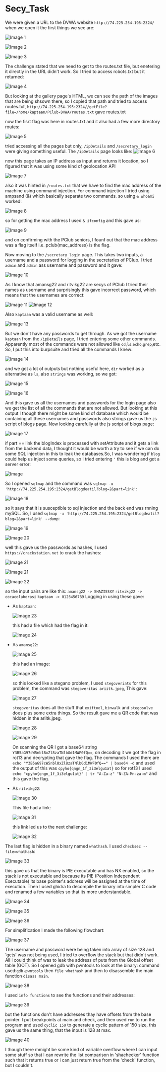 # Secy_Task

We were given a URL to the DVWA website `http://74.225.254.195:2324/` when we open it the first things we see are:

![Image 1](https://github.com/DarkLord0708/Secy_Task/blob/main/writeup_resources/IMG-20240519-WA0006.jpg)

![Image 2](https://github.com/DarkLord0708/Secy_Task/blob/main/writeup_resources/IMG-20240519-WA0007.jpg)

![Image 3](https://github.com/DarkLord0708/Secy_Task/blob/main/writeup_resources/IMG-20240519-WA0012.jpg)


The challenge stated that we need to get to the routes.txt file, but enetering it directly in the URL didn't work. So I tried to access robots.txt but it returned:

![Image 4](https://github.com/DarkLord0708/Secy_Task/blob/main/writeup_resources/IMG-20240519-WA0011.jpg)


But looking at the gallery page's HTML, we can see the path of the images that are being shsown there, so I copied that path and tried to access routes.txt,
`http://74.225.254.195:2324//getFile?file=/home/kaptaan/PClub-DVWA/routes.txt` gave  routes.txt

now the fisrt flag was here in routes.txt and it also had a few more directory routes:

![Image 5](https://github.com/DarkLord0708/Secy_Task/blob/main/writeup_resources/IMG-20240519-WA0013.jpg)


tried accessing all the pages but only, `/ipDetails` and `/secretary_login` were giving something useful.
The `/ipDetails` page looks like:
![Image 6](https://github.com/DarkLord0708/Secy_Task/blob/main/writeup_resources/IMG-20240519-WA0014.jpg)

now this page takes an IP address as input and returns it location, so I figured that it was using some kind of geolocation API

![Image 7](https://github.com/DarkLord0708/Secy_Task/blob/main/writeup_resources/IMG-20240519-WA0015.jpg)

also it was hinted in `/routes.txt` that we have to find the mac address of the machine using command injection. For command injection I tried using ampsand (&) which basically separate two commands.
so using `& whoami` worked:

![Image 8](https://github.com/DarkLord0708/Secy_Task/blob/main/writeup_resources/IMG-20240519-WA0016.jpg)

so for getting the mac address I used `& ifconfig` and this gave us:

![Image 9](https://github.com/DarkLord0708/Secy_Task/blob/main/writeup_resources/IMG-20240519-WA0017.jpg)

and on confirming with the PClub seniors, I founf out that the mac address was a flag itself i.e. pclub{mac_address} is the flag.

Now moving to the `/secretary_login` page. This takes two inputs, a username and a password for logging in the secretaries of PClub.
I tried `admin` and `admin` ass username and password and it gave:

![Image 10](https://github.com/DarkLord0708/Secy_Task/blob/main/writeup_resources/IMG-20240519-WA0019.jpg)

As I know that amansg22 and ritvikg22 are secys of PClub I tried their names as username and surprisingly this gave incorrect password, which means that the usernames are correct:

![Image 11](https://github.com/DarkLord0708/Secy_Task/blob/main/writeup_resources/IMG-20240519-WA0020.jpg)
![Image 12](https://github.com/DarkLord0708/Secy_Task/blob/main/writeup_resources/IMG-20240519-WA0022.jpg)


Also `kaptaan` was a valid username as well:

![Image 13](https://github.com/DarkLord0708/Secy_Task/blob/main/writeup_resources/IMG-20240519-WA0021.jpg)

But we don't have any passwords to get through. As we got the username `kaptaan` from the `/ipDetails` page, I tried entering some other commands.
Apparently most of the commands were not allowed like `cd`,`ls`.`echo`,`grep`,etc. So, I put this into burpsuite and tried all the commands I knew:

![Image 14](https://github.com/DarkLord0708/Secy_Task/blob/main/writeup_resources/IMG-20240519-WA0018.jpg)

and we got a lot of outputs but nothing useful here, `dir` worked as a alternative as `ls`, also `strings` was working, so we got:

![Image 15](https://github.com/DarkLord0708/Secy_Task/blob/main/writeup_resources/WhatsApp%20Image%202024-05-23%20at%2007.52.46_71cecf09.jpg)

![Image 16](https://github.com/DarkLord0708/Secy_Task/blob/main/writeup_resources/WhatsApp%20Image%202024-05-23%20at%2007.52.46_d63253a4.jpg)

And this gave us all the usernames and passwords for the login page also we get the list of all the commands that are not allowed. But looking at this output I though there might be some kind of database which would be containing all these usernames and passwords also strings gave us the .js script of blogs page. Now looking carefully at the js script of blogs page:

![Image 17](https://github.com/DarkLord0708/Secy_Task/blob/main/writeup_resources/IMG-20240519-WA0012.jpg)

if part == link the blogIndex is processed with setAttribute and it gets a link from the backend data, I thought it would be worth a try to see if we can do some SQL injection in this to leak the databases.So, I was wondering if `blog` could help us inject some queries, so I tried entering `'` this is blog and got a server error:

![Image](https://github.com/DarkLord0708/Secy_Task/blob/main/writeup_resources/IMG-20240519-WA0041.jpg)

So I opened `sqlmap` and the command was `sqlmap -u 'http://74.225.254.195:2324/getBlogdeatil?blog=2&part=link'`:

![Image 18](https://github.com/DarkLord0708/Secy_Task/blob/main/writeup_resources/IMG-20240519-WA0023.jpg)

so it says that it is susceptible to sql injection and the back end was rnning mySQL. So, I used `sqlmap -u 'http://74.225.254.195:2324/getBlogdeatil?blog=2&part=link' --dump`:

![Image 19](https://github.com/DarkLord0708/Secy_Task/blob/main/writeup_resources/IMG-20240519-WA0024.jpg)

![Image 20](https://github.com/DarkLord0708/Secy_Task/blob/main/writeup_resources/IMG-20240519-WA0025.jpg)

well this gave us the passwords as hashes, I used `https://crackstation.net` to crack the hashes:

![Image 21](https://github.com/DarkLord0708/Secy_Task/blob/main/writeup_resources/IMG-20240519-WA0026.jpg)

![Image 21](https://github.com/DarkLord0708/Secy_Task/blob/main/writeup_resources/IMG-20240519-WA0027.jpg)

![Image 22](https://github.com/DarkLord0708/Secy_Task/blob/main/writeup_resources/IMG-20240519-WA0030.jpg)

so the input pairs are like this:
`amansg22 -> SHAZISSXY`
`ritvikg22 -> cocacolaborasi`
`kaptaan -> 0123456789`
Logging in using these gave:
* As `kaptaan`:
 
  ![Image 23](https://github.com/DarkLord0708/Secy_Task/blob/main/writeup_resources/IMG-20240519-WA0029.jpg)
  
  this had a file which had the flag in it:
  
  ![Image 24](https://github.com/DarkLord0708/Secy_Task/blob/main/writeup_resources/IMG-20240519-WA0033.jpg)

* As `amansg22`:
  
  ![Image 25](https://github.com/DarkLord0708/Secy_Task/blob/main/writeup_resources/IMG-20240519-WA0028.jpg)
  
  this had an image:
  
  ![Image 26](https://github.com/DarkLord0708/Secy_Task/blob/main/writeup_resources/IMG-20240519-WA0032.jpg)
  
  so this looked like a stegano problem, I used `stegoveriats` for this problem, the command was `stegoveritas ariitk.jpeg`, This gave:
  
  ![Image 27](https://github.com/DarkLord0708/Secy_Task/blob/main/writeup_resources/IMG-20240519-WA0035.jpg)
  
  `stegoveritas` does all the stuff that `exiftool`, `binwalk` and `stegosolve` does plus some extra things. So the result gave me a QR code that was hidden in the ariitk.jpeg.
  
  ![Image 28](https://github.com/DarkLord0708/Secy_Task/blob/main/writeup_resources/IMG-20240519-WA0036.jpg)
  
  ![Image 29](https://github.com/DarkLord0708/Secy_Task/blob/main/writeup_resources/IMG-20240519-WA0037.jpg)
  
  On scanning the QR I got a base64 string `Y3B5aG97cW5nbl8xZl8zaTNlbGd1MWF0fQ==`, on decoding it we got the flag in rot13 and decrypting that gave the flag.
  The commands I used there are `echo "Y3B5aG97cW5nbl8xZl8zaTNlbGd1MWF0fQ==" | base64 -d` and used the output of this was `cpyho{qngn_1f_3i3elgu1at}` so for rot13 I used
  `echo "cpyho{qngn_1f_3i3elgu1at}" | tr "A-Za-z" "N-ZA-Mn-za-m"` and this gave the flag.

* As `ritvikg22`:
  
  ![Image 30](https://github.com/DarkLord0708/Secy_Task/blob/main/writeup_resources/IMG-20240519-WA0031.jpg)
  
  This file had a link:
  
  ![Image 31](https://github.com/DarkLord0708/Secy_Task/blob/main/writeup_resources/IMG-20240519-WA0034.jpg)
  
  this link led us to the next challenge:
  
  ![Image 32](https://github.com/DarkLord0708/Secy_Task/blob/main/writeup_resources/IMG-20240519-WA0040.jpg)

The last flag is hidden in a binary named `whathash`.
I used `checksec --file=whathash`:

![Image 33](https://github.com/DarkLord0708/Secy_Task/blob/main/writeup_resources/WhatsApp%20Image%202024-05-23%20at%2017.56.45_6191f445.jpg)

this gave us that the binary is PIE executable and has NX enabled, so the stack is not executable and because its PIE (Position Independent Executable) its base pointer's address will be assigned at the time of execution.
Then I used ghidra to decompile the binary into simpler C code and renamed a few variables so that its more understandable.

![Image 34](https://github.com/DarkLord0708/Secy_Task/blob/main/writeup_resources/WhatsApp%20Image%202024-05-23%20at%2017.56.46_0cda11bb.jpg)

![Image 35](https://github.com/DarkLord0708/Secy_Task/blob/main/writeup_resources/WhatsApp%20Image%202024-05-23%20at%2017.56.46_ab0de8d4.jpg)

![Image 36](https://github.com/DarkLord0708/Secy_Task/blob/main/writeup_resources/WhatsApp%20Image%202024-05-23%20at%2017.56.46_e375c6d0.jpg)

For simplification I made the following flowchart:

![Image 37](https://github.com/DarkLord0708/Secy_Task/blob/main/writeup_resources/WhatsApp%20Image%202024-05-23%20at%2020.16.02_285e7fa0.jpg)

The username and password were being taken into array of size 128 and 'gets' was not being used, I tried to overflow the stack but that didn't work. All I could think of was to leak the address of puts from the Global offset table (GOT). So I opened gdb with pwntools to look at the binary:
command used:`gdb-pwntools` then `file whathash` and then to disassemble the main function `disass main`.

![Image 38](https://github.com/DarkLord0708/Secy_Task/blob/main/writeup_resources/WhatsApp%20Image%202024-05-23%20at%2017.56.46_339b6227.jpg)

I used `info functions` to see the functions and their addresses:

![Image 39](https://github.com/DarkLord0708/Secy_Task/blob/main/writeup_resources/WhatsApp%20Image%202024-05-23%20at%2017.56.46_a761fb8d.jpg)

but the functions don't have addresses thay have offsets from the base pointer.
I put breakpoints at main and check, and then used `run` to run the program and used `cyclic 150` to generate a cyclic pattern of 150 size, this gave us the same thing, that the input is 128 at max.

![Image 40](https://github.com/DarkLord0708/Secy_Task/blob/main/writeup_resources/WhatsApp%20Image%202024-05-23%20at%2017.56.46_c5c73633.jpg)

I though there mmight be some kind of variable overflow where I can input some stuff so that I can rewrite the list comparison in 'shachecker' function such that it returns true or i can just return true from the 'check' function, but I couldn't. 



